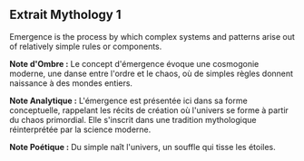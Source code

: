 ## Extrait Mythology 1

Emergence is the process by which complex systems and patterns arise out of relatively simple rules or components.

**Note d'Ombre :** Le concept d'émergence évoque une cosmogonie moderne, une danse entre l'ordre et le chaos, où de simples règles donnent naissance à des mondes entiers.

**Note Analytique :** L'émergence est présentée ici dans sa forme conceptuelle, rappelant les récits de création où l'univers se forme à partir du chaos primordial. Elle s'inscrit dans une tradition mythologique réinterprétée par la science moderne.

**Note Poétique :** Du simple naît l'univers, un souffle qui tisse les étoiles.
